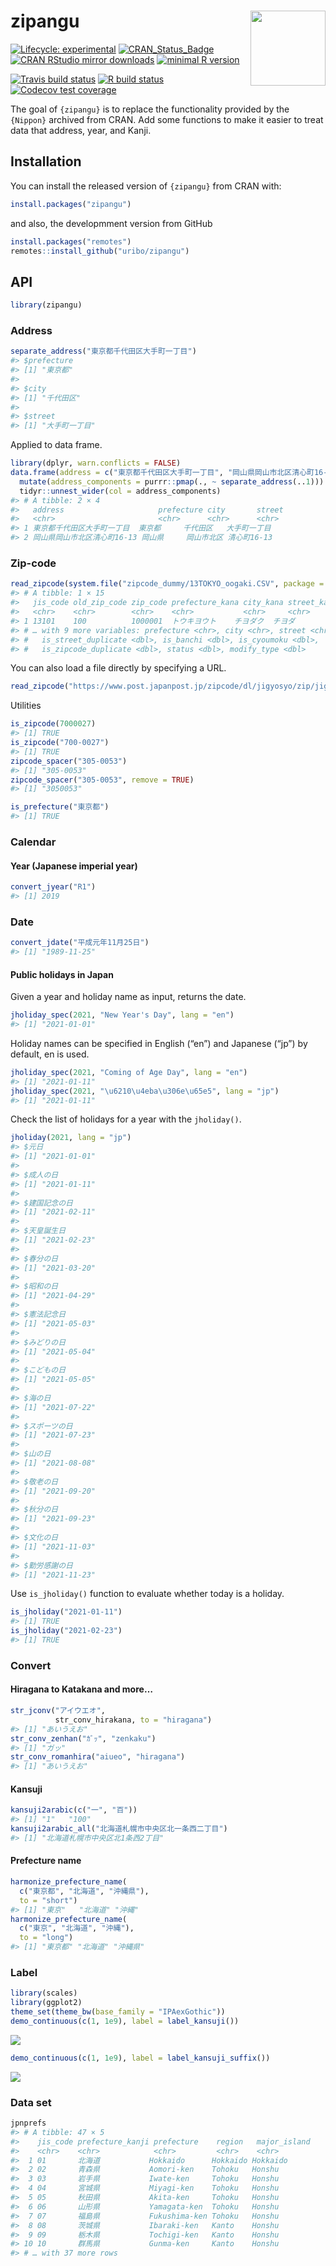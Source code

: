 
<!-- README.md is generated from README.Rmd. Please edit that file -->

# zipangu <img src="man/figures/logo.png" align="right" width="120px" />

<!-- badges: start -->

[![Lifecycle:
experimental](https://img.shields.io/badge/lifecycle-experimental-orange.svg)](https://lifecycle.r-lib.org/articles/stages.html)
[![CRAN_Status_Badge](http://www.r-pkg.org/badges/version/zipangu)](https://cran.r-project.org/package=zipangu)
[![CRAN RStudio mirror
downloads](http://cranlogs.r-pkg.org/badges/zipangu?color=FF5254)](https://cran.r-project.org/package=zipangu)
[![minimal R
version](https://img.shields.io/badge/R%3E%3D-3.2.0-blue.svg)](https://cran.r-project.org/)

[![Travis build
status](https://travis-ci.org/uribo/zipangu.svg?branch=master)](https://travis-ci.org/uribo/zipangu)
[![R build
status](https://github.com/uribo/zipangu/workflows/Pkgdown/badge.svg)](https://github.com/uribo/zipangu)
[![Codecov test
coverage](https://codecov.io/gh/uribo/zipangu/branch/master/graph/badge.svg)](https://codecov.io/gh/uribo/zipangu?branch=master)
<!-- badges: end -->

The goal of `{zipangu}` is to replace the functionality provided by the
`{Nippon}` archived from CRAN. Add some functions to make it easier to
treat data that address, year, and Kanji.

## Installation

You can install the released version of `{zipangu}` from CRAN with:

``` r
install.packages("zipangu")
```

and also, the developmment version from GitHub

``` r
install.packages("remotes")
remotes::install_github("uribo/zipangu")
```

## API

``` r
library(zipangu)
```

### Address

``` r
separate_address("東京都千代田区大手町一丁目")
#> $prefecture
#> [1] "東京都"
#> 
#> $city
#> [1] "千代田区"
#> 
#> $street
#> [1] "大手町一丁目"
```

Applied to data frame.

``` r
library(dplyr, warn.conflicts = FALSE)
data.frame(address = c("東京都千代田区大手町一丁目", "岡山県岡山市北区清心町16-13")) %>% 
  mutate(address_components = purrr::pmap(., ~ separate_address(..1))) %>% 
  tidyr::unnest_wider(col = address_components)
#> # A tibble: 2 × 4
#>   address                     prefecture city       street      
#>   <chr>                       <chr>      <chr>      <chr>       
#> 1 東京都千代田区大手町一丁目  東京都     千代田区   大手町一丁目
#> 2 岡山県岡山市北区清心町16-13 岡山県     岡山市北区 清心町16-13
```

### Zip-code

``` r
read_zipcode(system.file("zipcode_dummy/13TOKYO_oogaki.CSV", package = "zipangu"), "oogaki")
#> # A tibble: 1 × 15
#>   jis_code old_zip_code zip_code prefecture_kana city_kana street_kana
#>   <chr>    <chr>        <chr>    <chr>           <chr>     <chr>      
#> 1 13101    100          1000001  トウキヨウト    チヨダク  チヨダ     
#> # … with 9 more variables: prefecture <chr>, city <chr>, street <chr>,
#> #   is_street_duplicate <dbl>, is_banchi <dbl>, is_cyoumoku <dbl>,
#> #   is_zipcode_duplicate <dbl>, status <dbl>, modify_type <dbl>
```

You can also load a file directly by specifying a URL.

``` r
read_zipcode("https://www.post.japanpost.jp/zipcode/dl/jigyosyo/zip/jigyosyo.zip")
```

Utilities

``` r
is_zipcode(7000027)
#> [1] TRUE
is_zipcode("700-0027")
#> [1] TRUE
zipcode_spacer("305-0053")
#> [1] "305-0053"
zipcode_spacer("305-0053", remove = TRUE)
#> [1] "3050053"

is_prefecture("東京都")
#> [1] TRUE
```

### Calendar

#### Year (Japanese imperial year)

``` r
convert_jyear("R1")
#> [1] 2019
```

### Date

``` r
convert_jdate("平成元年11月25日")
#> [1] "1989-11-25"
```

#### Public holidays in Japan

Given a year and holiday name as input, returns the date.

``` r
jholiday_spec(2021, "New Year's Day", lang = "en")
#> [1] "2021-01-01"
```

Holiday names can be specified in English (“en”) and Japanese (“jp”) by
default, en is used.

``` r
jholiday_spec(2021, "Coming of Age Day", lang = "en")
#> [1] "2021-01-11"
jholiday_spec(2021, "\u6210\u4eba\u306e\u65e5", lang = "jp")
#> [1] "2021-01-11"
```

Check the list of holidays for a year with the `jholiday()`.

``` r
jholiday(2021, lang = "jp")
#> $元日
#> [1] "2021-01-01"
#> 
#> $成人の日
#> [1] "2021-01-11"
#> 
#> $建国記念の日
#> [1] "2021-02-11"
#> 
#> $天皇誕生日
#> [1] "2021-02-23"
#> 
#> $春分の日
#> [1] "2021-03-20"
#> 
#> $昭和の日
#> [1] "2021-04-29"
#> 
#> $憲法記念日
#> [1] "2021-05-03"
#> 
#> $みどりの日
#> [1] "2021-05-04"
#> 
#> $こどもの日
#> [1] "2021-05-05"
#> 
#> $海の日
#> [1] "2021-07-22"
#> 
#> $スポーツの日
#> [1] "2021-07-23"
#> 
#> $山の日
#> [1] "2021-08-08"
#> 
#> $敬老の日
#> [1] "2021-09-20"
#> 
#> $秋分の日
#> [1] "2021-09-23"
#> 
#> $文化の日
#> [1] "2021-11-03"
#> 
#> $勤労感謝の日
#> [1] "2021-11-23"
```

Use `is_jholiday()` function to evaluate whether today is a holiday.

``` r
is_jholiday("2021-01-11")
#> [1] TRUE
is_jholiday("2021-02-23")
#> [1] TRUE
```

### Convert

#### Hiragana to Katakana and more…

``` r
str_jconv("アイウエオ", 
          str_conv_hirakana, to = "hiragana")
#> [1] "あいうえお"
str_conv_zenhan("ｶﾞｯ", "zenkaku")
#> [1] "ガッ"
str_conv_romanhira("aiueo", "hiragana")
#> [1] "あいうえお"
```

#### Kansuji

``` r
kansuji2arabic(c("一", "百"))
#> [1] "1"   "100"
kansuji2arabic_all("北海道札幌市中央区北一条西二丁目")
#> [1] "北海道札幌市中央区北1条西2丁目"
```

#### Prefecture name

``` r
harmonize_prefecture_name(
  c("東京都", "北海道", "沖縄県"), 
  to = "short")
#> [1] "東京"   "北海道" "沖縄"
harmonize_prefecture_name(
  c("東京", "北海道", "沖縄"), 
  to = "long")
#> [1] "東京都" "北海道" "沖縄県"
```

### Label

``` r
library(scales)
library(ggplot2)
theme_set(theme_bw(base_family = "IPAexGothic"))
demo_continuous(c(1, 1e9), label = label_kansuji())
```

![](man/figures/readme_demo_label_kansuji.png)

``` r
demo_continuous(c(1, 1e9), label = label_kansuji_suffix())
```

![](man/figures/readme_demo_label_kansuji_suffix.png)

### Data set

``` r
jpnprefs
#> # A tibble: 47 × 5
#>    jis_code prefecture_kanji prefecture    region   major_island
#>    <chr>    <chr>            <chr>         <chr>    <chr>       
#>  1 01       北海道           Hokkaido      Hokkaido Hokkaido    
#>  2 02       青森県           Aomori-ken    Tohoku   Honshu      
#>  3 03       岩手県           Iwate-ken     Tohoku   Honshu      
#>  4 04       宮城県           Miyagi-ken    Tohoku   Honshu      
#>  5 05       秋田県           Akita-ken     Tohoku   Honshu      
#>  6 06       山形県           Yamagata-ken  Tohoku   Honshu      
#>  7 07       福島県           Fukushima-ken Tohoku   Honshu      
#>  8 08       茨城県           Ibaraki-ken   Kanto    Honshu      
#>  9 09       栃木県           Tochigi-ken   Kanto    Honshu      
#> 10 10       群馬県           Gunma-ken     Kanto    Honshu      
#> # … with 37 more rows
```
